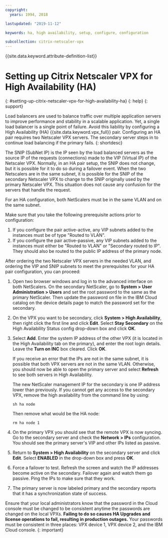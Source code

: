```yaml
---
copyright:
  years: 1994, 2018

lastupdated: "2019-11-12"

keywords: ha, high availability, setup, configure, configuration

subcollection: citrix-netscaler-vpx
---
```


{{site.data.keyword.attribute-definition-list}}

# Setting up Citrix Netscaler VPX for High Availability (HA)
{: #setting-up-citrix-netscaler-vpx-for-high-availability-ha}
{: help}
{: support}

Load balancers are used to balance traffic over multiple application servers to improve performance and stability in a scalable application. Yet, a single load balancer is a single point of failure. Avoid this liability by configuring a High Availability (HA) {{site.data.keyword.vpx_full}} pair. Configuring an HA pair requires two Netscaler VPX servers. The secondary server steps in to continue load balancing if the primary fails.
{: shortdesc}

The SNIP (SubNet IP) is the IP seen by the load balanced servers as the source IP of the requests (connections) made to the VIP (Virtual IP) of the Netscaler VPX. Normally, in an HA pair setup, the SNIP does not change, but it is possible for it to do so during a failover event. When the two Netscalers are in the same subnet, it is possible for the SNIP of the secondary Netscaler VPX to change to the SNIP originally used by the primary Netscaler VPX. This situation does not cause any confusion for the servers that handle the request.

For an HA configuration, both NetScalers must be in the same VLAN and on the same subnet.

Make sure that you take the following prerequisite actions prior to configuration:

1. If you configure the pair active-active, any VIP subnets added to the instances must be of type "Routed to VLAN".
2. If you configure the pair active-passive, any VIP subnets added to the instances must either be "Routed to VLAN" or "Secondary routed to IP". They should also be routed to the public IP address of the primary node.

After ordering the two Netscaler VPX servers in the needed VLAN, and ordering the VIP and SNIP subnets to meet the prerequisites for your HA pair configuration, you can proceed:

1. Open two browser windows and log in to the advanced interface on both NetScalers. On the secondary NetScaler, go to **System > User Administration > Users** and set the root password to the same as the primary NetScaler. Then update the password on file in the IBM Cloud catalog on the device details page to match the password set for the secondary.

2. On the VPX you want to be secondary, click **System > High Availability**, then right click the first line and click **Edit**. Select **Stay Secondary** on the High Availability Status config drop-down box and click **OK**.

3. Select **Add**. Enter the system IP address of the other VPX (it is located in the High Availability tab on the primary), and enter the root login details. Leave the **Turn on INC** box cleared. Click **OK**.

   If you receive an error that the IPs are not in the same subnet, it is possible that both VPX servers are not in the same VLAN. Otherwise, you should now be able to open the primary server and select **Refresh** to see both servers in High Availability.

   The new NetScaler management IP for the secondary is one IP address lower than previously. If you cannot get any access to the secondary VPX, remove the high availability from the command line by using:

   `sh ha node`

   Then remove what would be the HA node:

   `rm ha node 1`

4. On the primary VPX you should see that the remote VPX is now syncing. Go to the secondary server and check the **Network > IPs** configuration. You should see the primary server's VIP and other IPs listed as passive.

5. Return to **System > High Availability** on the secondary server and click **Edit**. Select **ENABLED** in the drop-down box and press **OK**.

6. Force a failover to test. Refresh the screen and watch the IP addresses become active on the secondary. Failover again and watch them go passive. Ping the IPs to make sure that they work.

7. The primary server is now labeled primary and the secondary reports that it has a synchronization state of success.

Ensure that your local administrators know that the password in the Cloud console must be changed to be consistent anytime the passwords are changed on the local VPXs.  **Failing to do so causes HA Upgrades and license operations to fail, resulting in production outages.**  Your passwords must be consistent in three places: VPX device 1, VPX device 2, and the IBM Cloud console.
{: important}
